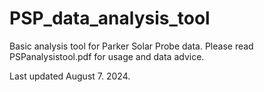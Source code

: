 # PSP_data_analysis_tool

Basic analysis tool for Parker Solar Probe data. Please read PSPanalysistool.pdf for usage and data advice.

Last updated August 7. 2024.
